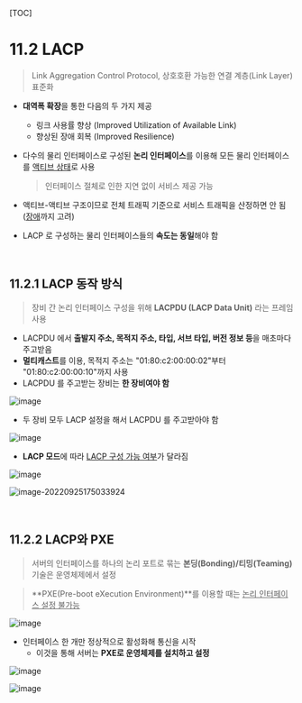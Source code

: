 [TOC]

# 11.2 LACP

> Link Aggregation Control Protocol, 상호호환 가능한 연결 계층(Link Layer) 표준화

- **대역폭 확장**을 통한 다음의 두 가지 제공

  - 링크 사용률 향상 (Improved Utilization of Available Link)
  - 향상된 장애 회복 (Improved Resilience)

- 다수의 물리 인터페이스로 구성된 **논리 인터페이스**를 이용해 모든 물리 인터페이스를 <u>액티브 상태</u>로 사용

  > 인터페이스 절체로 인한 지연 없이 서비스 제공 가능

- 액티브-액티브 구조이므로 전체 트래픽 기준으로 서비스 트래픽을 산정하면 안 됨 (<u>장애</u>까지 고려)

- LACP 로 구성하는 물리 인터페이스들의 **속도는 동일**해야 함

<br>

## 11.2.1 LACP 동작 방식

> 장비 간 논리 인터페이스 구성을 위해 **LACPDU (LACP Data Unit)** 라는 프레임 사용

- LACPDU 에서 **출발지 주소, 목적지 주소, 타입, 서브 타입, 버전 정보 등**을 매초마다 주고받음
- **멀티캐스트**를 이용, 목적지 주소는 "01:80:c2:00:00:02"부터 "01:80:c2:00:00:10"까지 사용
- LACPDU 를 주고받는 장비는 **한 장비여야 함**

![image](https://user-images.githubusercontent.com/87461594/192135040-6e2cb6d2-fd74-4e79-9005-f1af938cfd40.png)

- 두 장비 모두 LACP 설정을 해서 LACPDU 를 주고받아야 함

![image](https://user-images.githubusercontent.com/87461594/192135413-b0858f85-8b6f-41b6-a2ff-d8bcb7a1d75e.png)

- **LACP 모드**에 따라 <u>LACP 구성 가능 여부</u>가 달라짐

![image](https://user-images.githubusercontent.com/87461594/192135582-6bb20fcd-f907-4f49-82e6-07deca421100.png)

![image-20220925175033924](https://user-images.githubusercontent.com/87461594/192136685-b5d7ee51-3a55-47d8-a6b3-cd62e5f4a880.png)

<br>

## 11.2.2 LACP와 PXE

> 서버의 인터페이스를 하나의 논리 포트로 묶는 **본딩(Bonding)/티밍(Teaming)** 기술은 운영체제에서 설정

> **PXE(Pre-boot eXecution Environment)**를 이용할 때는 <u>논리 인터페이스 설정 불가능</u>

![image](https://user-images.githubusercontent.com/87461594/192136531-3ce0948b-7b3e-4b6b-b150-4a8385b5c1ba.png)

- 인터페이스 한 개만 정상적으로 활성화해 통신을 시작
  - 이것을 통해 서버는 **PXE로 운영체제를 설치하고 설정**

![image](https://user-images.githubusercontent.com/87461594/192136537-bdc9126b-79ab-4b8d-a20c-eb16a846d42f.png)

![image](https://user-images.githubusercontent.com/87461594/192136546-3932b2f2-e4b1-4bc1-8d8b-6a0c5a336fb2.png)